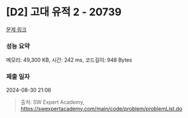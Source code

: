 # [D2] 고대 유적 2 - 20739 

[문제 링크](https://swexpertacademy.com/main/code/problem/problemDetail.do?contestProbId=AY68qFmKHTIDFARw) 

### 성능 요약

메모리: 49,300 KB, 시간: 242 ms, 코드길이: 948 Bytes

### 제출 일자

2024-08-30 21:06



> 출처: SW Expert Academy, https://swexpertacademy.com/main/code/problem/problemList.do